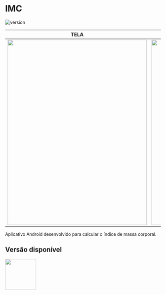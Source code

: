 # IMC

![version](https://img.shields.io/badge/version-1.0.0-blue.svg)

| TELA | TELA |
| --- | --- |
|<img src="https://uploaddeimagens.com.br/images/001/970/131/original/2.png" width="450" height="600" /> | <img src="https://uploaddeimagens.com.br/images/001/970/132/original/3.png" width="450" height="600" />

Aplicativo Android desenvolvido para calcular o índice de massa corporal.

## Versão disponível

<img src="https://logodownload.org/wp-content/uploads/2015/05/android-logo-4.png" width="100" height="100" />
